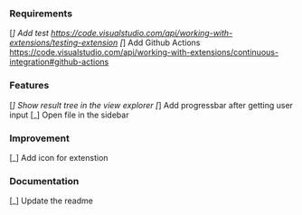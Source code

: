 ### Requirements

[_] Add test https://code.visualstudio.com/api/working-with-extensions/testing-extension
[_] Add Github Actions https://code.visualstudio.com/api/working-with-extensions/continuous-integration#github-actions

### Features

[_] Show result tree in the view explorer
[_] Add progressbar after getting user input
[_] Open file in the sidebar

### Improvement

[_] Add icon for extenstion

### Documentation

[_] Update the readme
